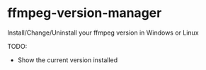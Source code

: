 # ffmpeg-version-manager
Install/Change/Uninstall your ffmpeg version in Windows or Linux

TODO:
- Show the current version installed
